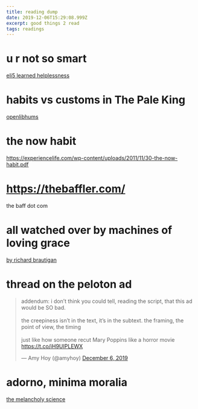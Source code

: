 ```yaml
---
title: reading dump
date: 2019-12-06T15:29:08.999Z
excerpt: good things 2 read
tags: readings
---
```

# u r not so smart

[eli5 learned helplessness](https://youarenotsosmart.com/2009/11/11/learned-helplessness/)

# habits vs customs in The Pale King

[openlibhums](https://orbit.openlibhums.org/article/id/391/#nm14)

# the now habit

https://experiencelife.com/wp-content/uploads/2011/11/30-the-now-habit.pdf

# https://thebaffler.com/

the baff dot com

# all watched over by machines of loving grace

[by richard brautigan](https://www.theatlantic.com/technology/archive/2011/09/weekend-poem-all-watched-over-by-machines-of-loving-grace/245251/)

# thread on the peloton ad

<blockquote class="twitter-tweet"><p lang="en" dir="ltr">addendum: i don’t think you could tell, reading the script, that this ad would be SO bad.<br><br>the creepiness isn’t in the text, it’s in the subtext. the framing, the point of view, the timing<br><br>just like how someone recut Mary Poppins like a horror movie <a href="https://t.co/iH9UIPLEWX">https://t.co/iH9UIPLEWX</a></p>&mdash; Amy Hoy (@amyhoy) <a href="https://twitter.com/amyhoy/status/1202846425287016449?ref_src=twsrc%5Etfw">December 6, 2019</a></blockquote> <script async src="https://platform.twitter.com/widgets.js" charset="utf-8"></script>

# adorno, minima moralia

[the melancholy science](https://www.marxists.org/reference/archive/adorno/1951/mm/ch01.htm)
